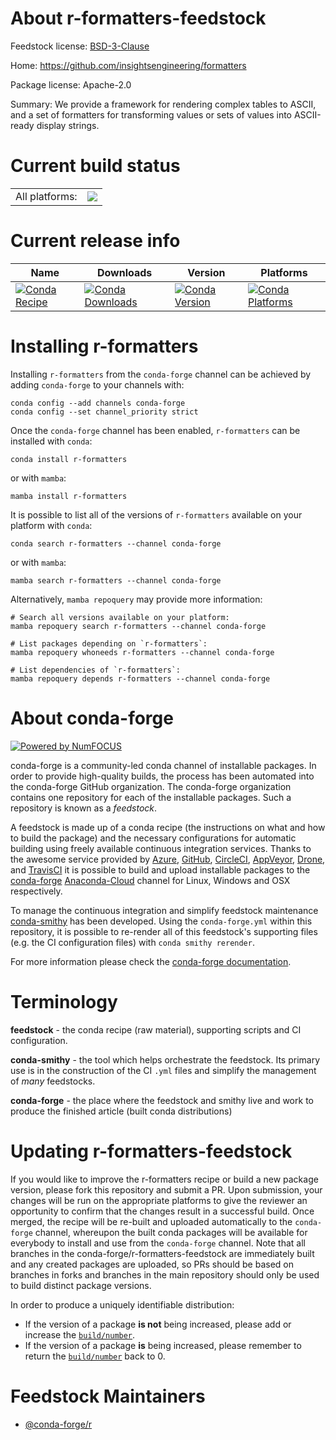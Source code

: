 About r-formatters-feedstock
============================

Feedstock license: [BSD-3-Clause](https://github.com/conda-forge/r-formatters-feedstock/blob/main/LICENSE.txt)

Home: https://github.com/insightsengineering/formatters

Package license: Apache-2.0

Summary: We provide a framework for rendering complex tables to ASCII, and a set of formatters for transforming values or sets of values into ASCII-ready display strings.

Current build status
====================


<table><tr><td>All platforms:</td>
    <td>
      <a href="https://dev.azure.com/conda-forge/feedstock-builds/_build/latest?definitionId=19492&branchName=main">
        <img src="https://dev.azure.com/conda-forge/feedstock-builds/_apis/build/status/r-formatters-feedstock?branchName=main">
      </a>
    </td>
  </tr>
</table>

Current release info
====================

| Name | Downloads | Version | Platforms |
| --- | --- | --- | --- |
| [![Conda Recipe](https://img.shields.io/badge/recipe-r--formatters-green.svg)](https://anaconda.org/conda-forge/r-formatters) | [![Conda Downloads](https://img.shields.io/conda/dn/conda-forge/r-formatters.svg)](https://anaconda.org/conda-forge/r-formatters) | [![Conda Version](https://img.shields.io/conda/vn/conda-forge/r-formatters.svg)](https://anaconda.org/conda-forge/r-formatters) | [![Conda Platforms](https://img.shields.io/conda/pn/conda-forge/r-formatters.svg)](https://anaconda.org/conda-forge/r-formatters) |

Installing r-formatters
=======================

Installing `r-formatters` from the `conda-forge` channel can be achieved by adding `conda-forge` to your channels with:

```
conda config --add channels conda-forge
conda config --set channel_priority strict
```

Once the `conda-forge` channel has been enabled, `r-formatters` can be installed with `conda`:

```
conda install r-formatters
```

or with `mamba`:

```
mamba install r-formatters
```

It is possible to list all of the versions of `r-formatters` available on your platform with `conda`:

```
conda search r-formatters --channel conda-forge
```

or with `mamba`:

```
mamba search r-formatters --channel conda-forge
```

Alternatively, `mamba repoquery` may provide more information:

```
# Search all versions available on your platform:
mamba repoquery search r-formatters --channel conda-forge

# List packages depending on `r-formatters`:
mamba repoquery whoneeds r-formatters --channel conda-forge

# List dependencies of `r-formatters`:
mamba repoquery depends r-formatters --channel conda-forge
```


About conda-forge
=================

[![Powered by
NumFOCUS](https://img.shields.io/badge/powered%20by-NumFOCUS-orange.svg?style=flat&colorA=E1523D&colorB=007D8A)](https://numfocus.org)

conda-forge is a community-led conda channel of installable packages.
In order to provide high-quality builds, the process has been automated into the
conda-forge GitHub organization. The conda-forge organization contains one repository
for each of the installable packages. Such a repository is known as a *feedstock*.

A feedstock is made up of a conda recipe (the instructions on what and how to build
the package) and the necessary configurations for automatic building using freely
available continuous integration services. Thanks to the awesome service provided by
[Azure](https://azure.microsoft.com/en-us/services/devops/), [GitHub](https://github.com/),
[CircleCI](https://circleci.com/), [AppVeyor](https://www.appveyor.com/),
[Drone](https://cloud.drone.io/welcome), and [TravisCI](https://travis-ci.com/)
it is possible to build and upload installable packages to the
[conda-forge](https://anaconda.org/conda-forge) [Anaconda-Cloud](https://anaconda.org/)
channel for Linux, Windows and OSX respectively.

To manage the continuous integration and simplify feedstock maintenance
[conda-smithy](https://github.com/conda-forge/conda-smithy) has been developed.
Using the ``conda-forge.yml`` within this repository, it is possible to re-render all of
this feedstock's supporting files (e.g. the CI configuration files) with ``conda smithy rerender``.

For more information please check the [conda-forge documentation](https://conda-forge.org/docs/).

Terminology
===========

**feedstock** - the conda recipe (raw material), supporting scripts and CI configuration.

**conda-smithy** - the tool which helps orchestrate the feedstock.
                   Its primary use is in the construction of the CI ``.yml`` files
                   and simplify the management of *many* feedstocks.

**conda-forge** - the place where the feedstock and smithy live and work to
                  produce the finished article (built conda distributions)


Updating r-formatters-feedstock
===============================

If you would like to improve the r-formatters recipe or build a new
package version, please fork this repository and submit a PR. Upon submission,
your changes will be run on the appropriate platforms to give the reviewer an
opportunity to confirm that the changes result in a successful build. Once
merged, the recipe will be re-built and uploaded automatically to the
`conda-forge` channel, whereupon the built conda packages will be available for
everybody to install and use from the `conda-forge` channel.
Note that all branches in the conda-forge/r-formatters-feedstock are
immediately built and any created packages are uploaded, so PRs should be based
on branches in forks and branches in the main repository should only be used to
build distinct package versions.

In order to produce a uniquely identifiable distribution:
 * If the version of a package **is not** being increased, please add or increase
   the [``build/number``](https://docs.conda.io/projects/conda-build/en/latest/resources/define-metadata.html#build-number-and-string).
 * If the version of a package **is** being increased, please remember to return
   the [``build/number``](https://docs.conda.io/projects/conda-build/en/latest/resources/define-metadata.html#build-number-and-string)
   back to 0.

Feedstock Maintainers
=====================

* [@conda-forge/r](https://github.com/conda-forge/r/)

